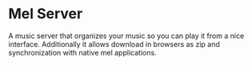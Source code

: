 # Mel Server
A music server that organizes your music so you can play
it from a nice interface. Additionally it allows download
in browsers as zip and synchronization with native mel
applications.

